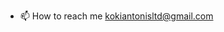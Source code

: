 <!DOCTYPE html>
<html lang="en" dir="ltr">

<head>
  <meta charset="utf-8">
  <title>I am Antonios</title>
  <link rel="stylesheet" href= "style.css">
  <link rel="icon" href="favicon.ico?v=2">
  <link rel="preconnect" href="https://fonts.googleapis.com">
  <link rel="preconnect" href="https://fonts.gstatic.com" crossorigin>
  <link href="https://fonts.googleapis.com/css2?family=Merriweather&family=Montserrat&family=Sacramento&display=swap" rel="stylesheet">
</head>

  

- 📫 How to reach me kokiantonisltd@gmail.com

<!---
AntoniosKokiantonis/AntoniosKokiantonis is a ✨ special ✨ repository because its `README.md` (this file) appears on your GitHub profile.
You can click the Preview link to take a look at your changes.
--->
</html>
